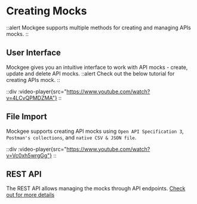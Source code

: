 # Creating Mocks

::alert
Mockgee supports multiple methods for creating and managing APIs mocks.
::

## User Interface
Mockgee gives you an intuitive interface to work with API mocks - create, update and delete API mocks.
::alert
Check out the below tutorial for creating APIs mock.
::

::div
  :video-player{src="https://www.youtube.com/watch?v=4LCvQPMDZMA"}
::


## File Import

Mockgee supports creating API mocks using `Open API Specification 3`, `Postman's collections`, and `native CSV & JSON file`.

::div
  :video-player{src="https://www.youtube.com/watch?v=Vc0xh5wrgGg"}
::


## REST API

The REST API allows managing the mocks through API endpoints. [Check out for more details](/api/rest-api)